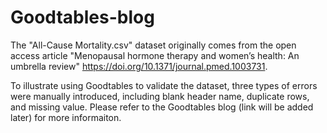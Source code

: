 # Goodtables-blog

The "All-Cause Mortality.csv" dataset originally comes from the open access article "Menopausal hormone therapy and women’s health: An umbrella review" https://doi.org/10.1371/journal.pmed.1003731.

To illustrate using Goodtables to validate the dataset, three types of errors were manually introduced, including blank header name, duplicate rows, and missing value. Please refer to the Goodtables blog (link will be added later) for more informaiton.
